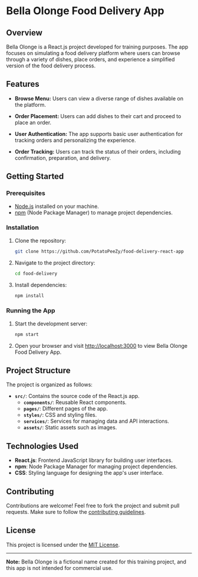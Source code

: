 # Bella Olonge Food Delivery App

## Overview

Bella Olonge is a React.js project developed for training purposes. The app focuses on simulating a food delivery platform where users can browse through a variety of dishes, place orders, and experience a simplified version of the food delivery process.

## Features

- **Browse Menu:** Users can view a diverse range of dishes available on the platform.

- **Order Placement:** Users can add dishes to their cart and proceed to place an order.

- **User Authentication:** The app supports basic user authentication for tracking orders and personalizing the experience.

- **Order Tracking:** Users can track the status of their orders, including confirmation, preparation, and delivery.

## Getting Started

### Prerequisites

- [Node.js](https://nodejs.org/) installed on your machine.
- [npm](https://www.npmjs.com/) (Node Package Manager) to manage project dependencies.

### Installation

1. Clone the repository:

   ```bash
   git clone https://github.com/PotatoPeeZy/food-delivery-react-app
   ```

2. Navigate to the project directory:

   ```bash
   cd food-delivery
   ```

3. Install dependencies:

   ```bash
   npm install
   ```

### Running the App

1. Start the development server:

   ```bash
   npm start
   ```

2. Open your browser and visit [http://localhost:3000](http://localhost:3000) to view Bella Olonge Food Delivery App.

## Project Structure

The project is organized as follows:

- **`src/`**: Contains the source code of the React.js app.
  - **`components/`**: Reusable React components.
  - **`pages/`**: Different pages of the app.
  - **`styles/`**: CSS and styling files.
  - **`services/`**: Services for managing data and API interactions.
  - **`assets/`**: Static assets such as images.

## Technologies Used

- **React.js**: Frontend JavaScript library for building user interfaces.
- **npm**: Node Package Manager for managing project dependencies.
- **CSS**: Styling language for designing the app's user interface.

## Contributing

Contributions are welcome! Feel free to fork the project and submit pull requests. Make sure to follow the [contributing guidelines](CONTRIBUTING.md).

## License

This project is licensed under the [MIT License](LICENSE).

---

**Note:** Bella Olonge is a fictional name created for this training project, and this app is not intended for commercial use.
